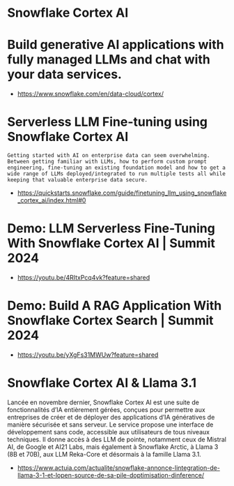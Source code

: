
# Snowflake Cortex AI

  # Build generative AI applications with fully managed LLMs and chat with your data services. 
   - https://www.snowflake.com/en/data-cloud/cortex/
    
  # Serverless LLM Fine-tuning using Snowflake Cortex AI
    Getting started with AI on enterprise data can seem overwhelming. Between getting familiar with LLMs, how to perform custom prompt engineering, fine-tuning an existing foundation model and how to get a wide range of LLMs deployed/integrated to run multiple tests all while keeping that valuable enterprise data secure. 
   - https://quickstarts.snowflake.com/guide/finetuning_llm_using_snowflake_cortex_ai/index.html#0
    
  # Demo: LLM Serverless Fine-Tuning With Snowflake Cortex AI | Summit 2024
   - https://youtu.be/4RItxPcq4vk?feature=shared
    
 # Demo: Build A RAG Application With Snowflake Cortex Search | Summit 2024
   - https://youtu.be/yXgFs31MWUw?feature=shared

# Snowflake Cortex AI & Llama 3.1 
Lancée en novembre dernier, Snowflake Cortex AI est une suite de fonctionnalités d’IA entièrement gérées, conçues pour permettre aux entreprises de créer et de déployer des applications d’IA génératives de manière sécurisée et sans serveur. Le service propose une interface de développement sans code, accessible aux utilisateurs de tous niveaux techniques. Il donne accès à des LLM de pointe, notamment ceux de Mistral AI, de Google et AI21 Labs, mais également à Snowflake Arctic, à Llama 3 (8B et 70B), aux LLM Reka-Core et désormais à la famille Llama 3.1.
- https://www.actuia.com/actualite/snowflake-annonce-lintegration-de-llama-3-1-et-lopen-source-de-sa-pile-doptimisation-dinference/



